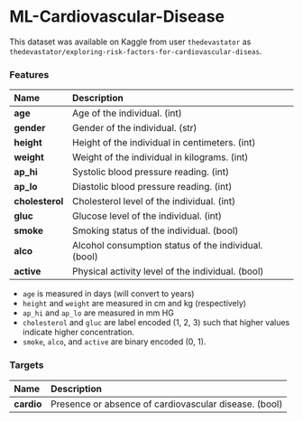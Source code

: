# ML-Cardiovascular-Disease

This dataset was available on Kaggle from user `thedevastator` as `thedevastator/exploring-risk-factors-for-cardiovascular-diseas`.

### Features

| Name            | Description                                          |
|:----------------|:-----------------------------------------------------|
| **age**         | Age of the individual. (int)                         |
| **gender**      | Gender of the individual. (str)                      |
| **height**      | Height of the individual in centimeters. (int)       |
| **weight**      | Weight of the individual in kilograms. (int)         |
| **ap_hi**       | Systolic blood pressure reading. (int)               |
| **ap_lo**       | Diastolic blood pressure reading. (int)              |
| **cholesterol** | Cholesterol level of the individual. (int)           |
| **gluc**        | Glucose level of the individual. (int)               |
| **smoke**       | Smoking status of the individual. (bool)             |
| **alco**        | Alcohol consumption status of the individual. (bool) |
| **active**      | Physical activity level of the individual. (bool)    |

-   `age` is measured in days (will convert to years)
-   `height` and `weight` are measured in cm and kg (respectively)
-   `ap_hi` and `ap_lo` are measured in mm HG
-   `cholesterol` and `gluc` are label encoded (1, 2, 3) such that higher values indicate higher concentration.
-   `smoke`, `alco`, and `active` are binary encoded (0, 1).

### Targets

| Name            | Description                                           |
|:----------------|:------------------------------------------------------|
| **cardio**      | Presence or absence of cardiovascular disease. (bool) |
